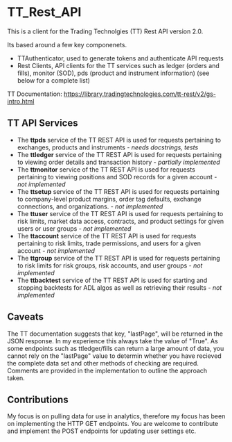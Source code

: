 # TT_Rest_API
This is a client for the Trading Technolgies (TT) Rest API version 2.0.

Its based around a few key componenets.
- TTAuthenticator, used to generate tokens and authenticate API requests
- Rest Clients, API clients for the TT services such as ledger (orders and fills), monitor (SOD), pds (product and instrument information) (see below for a complete list)

TT Documentation: https://library.tradingtechnologies.com/tt-rest/v2/gs-intro.html

## TT API Services
- The **ttpds** service of the TT REST API is used for requests pertaining to exchanges, products and instruments *- needs docstrings, tests*
- The **ttledger** service of the TT REST API is used for requests pertaining to viewing order details and transaction history *- partially implemented*
- The **ttmonitor** service of the TT REST API is used for requests pertaining to viewing positions and SOD records for a given account *- not implemented*
- The **ttsetup** service of the TT REST API is used for requests pertaining to company-level product margins, order tag defaults, exchange connections, and organizations. *- not implemented*
- The **ttuser** service of the TT REST API is used for requests pertaining to risk limits, market data access, contracts, and product settings for given users or user groups *- not implemented*
- The **ttaccount** service of the TT REST API is used for requests pertaining to risk limits, trade permissions, and users for a given account *- not implemented*
- The **ttgroup** service of the TT REST API is used for requests pertaining to risk limits for risk groups, risk accounts, and user groups *- not implemented*
- The **ttbacktest** service of the TT REST API is used for starting and stopping backtests for ADL algos as well as retrieving their results *- not implemented*

## Caveats
The TT documentation suggests that key, "lastPage", will be returned in the JSON response. In my experience this always take the value of "True". As some endpoints such as ttledger/fills can return a large amount of data, you cannot rely on the "lastPage" value to determin whether you have recieved the complete data set and other methods of checking are required. Comments are provided in the implementation to outline the approach taken.

## Contributions
My focus is on pulling data for use in analytics, therefore my focus has been on implementing the HTTP GET endpoints. You are welcome to contribute and implement the POST endpoints for updating user settings etc.
